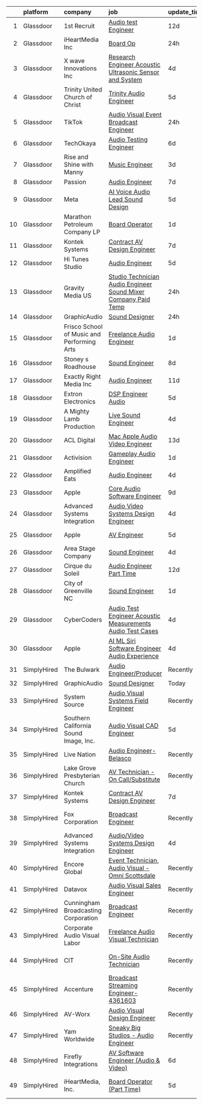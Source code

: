 

|    | platform    | company                                    | job                                                                                                                                                                                                                                                                                                                                                                                                                                                                                                                                                                                                                                                                                                                                                                                                                                                                                                                                                                                                                                                                                                                                                                                                                                                                                                                                                                                                                                     | update_time   | location                     |
|---:|:------------|:-------------------------------------------|:----------------------------------------------------------------------------------------------------------------------------------------------------------------------------------------------------------------------------------------------------------------------------------------------------------------------------------------------------------------------------------------------------------------------------------------------------------------------------------------------------------------------------------------------------------------------------------------------------------------------------------------------------------------------------------------------------------------------------------------------------------------------------------------------------------------------------------------------------------------------------------------------------------------------------------------------------------------------------------------------------------------------------------------------------------------------------------------------------------------------------------------------------------------------------------------------------------------------------------------------------------------------------------------------------------------------------------------------------------------------------------------------------------------------------------------|:--------------|:-----------------------------|
|  1 | Glassdoor   | 1st Recruit                                | [Audio test Engineer](https://www.glassdoor.com/partner/jobListing.htm?pos=125&ao=1136043&s=58&guid=000001823e6e4f0992957b17f68cf743&src=GD_JOB_AD&t=SR&vt=w&ea=1&cs=1_ec6e717b&cb=1658904793172&jobListingId=1008005421277&jrtk=3-0-1g8v6sjpdklv4801-1g8v6sjprii18800-463444205765cbe2-)                                                                                                                                                                                                                                                                                                                                                                                                                                                                                                                                                                                                                                                                                                                                                                                                                                                                                                                                                                                                                                                                                                                                               | 12d           | Sunnyvale, CA                |
|  2 | Glassdoor   | iHeartMedia  Inc                           | [Board Op](https://www.glassdoor.com/partner/jobListing.htm?pos=126&ao=1136043&s=58&guid=000001823e6e4f0992957b17f68cf743&src=GD_JOB_AD&t=SR&vt=w&cs=1_ccca7686&cb=1658904793172&jobListingId=1008030391014&jrtk=3-0-1g8v6sjpdklv4801-1g8v6sjprii18800-0561efce83d63098-)                                                                                                                                                                                                                                                                                                                                                                                                                                                                                                                                                                                                                                                                                                                                                                                                                                                                                                                                                                                                                                                                                                                                                               | 24h           | Houston, TX                  |
|  3 | Glassdoor   | X wave Innovations  Inc                    | [Research Engineer   Acoustic  Ultrasonic Sensor and System](https://www.glassdoor.com/partner/jobListing.htm?pos=102&ao=1110586&s=58&guid=000001823e6e4f0992957b17f68cf743&src=GD_JOB_AD&t=SR&vt=w&ea=1&cs=1_ff608268&cb=1658904793170&jobListingId=1008023007042&cpc=83BAEFB8A33E57F7&jrtk=3-0-1g8v6sjpdklv4801-1g8v6sjprii18800-b068819ec5f1cad6--6NYlbfkN0BHIfC1zsKGIu0R3teaIu8liT7fbRNLaQeDQfcPJweUK9FtGyWMTNeDd1zEHevLDgmM9c9hqUONlpUtFbzT3ZiffslUtdCCpni17USCT42k68T0TmuBcqqW_ER1NZ_FGkun9mKgyGM3HFgbFvRNtkEy-PMpUdrKQ3ogIZinEeQF0987CSResEQ2Dnmf8J09L8YLDHENjPKfaKQaFyzzt8qmAK0317UlFuLgBk7v2rmz4uEUBPDCO1X-X_kdVw9LCoc7ogh5kQkIQj78R8xWxqbPIB8c0Tg6EocuTWp9Z7tV7szFHGjQcmn2-x_gJBiL4XJ7aMdPn-TBUKWOc1FAQl2ETZ9oFyZCeWk7pRhdfTLXpXBq618Vhmgax6PUg1AIflGT-O5OeejX8K_MrTnpht_w8YuiKiUcdEp_K9HCyyiPxSGjUDYk9Qgbtt_xrf3sLaenQz9-j79Kq6Z1fuun4p2wvPzhRtDixZPJ0yDNg7HBqj4NYlP576pHnzVPYm5fG1tSJK9AdzFgbA%3D%3D)                                                                                                                                                                                                                                                                                                                                                                                                                                                                                                                       | 4d            | Gaithersburg, MD             |
|  4 | Glassdoor   | Trinity United Church of Christ            | [Trinity Audio Engineer](https://www.glassdoor.com/partner/jobListing.htm?pos=129&ao=1136043&s=58&guid=000001823e6e4f0992957b17f68cf743&src=GD_JOB_AD&t=SR&vt=w&ea=1&cs=1_81daeeab&cb=1658904793173&jobListingId=1008021524922&jrtk=3-0-1g8v6sjpdklv4801-1g8v6sjprii18800-1ce3090505ff387e-)                                                                                                                                                                                                                                                                                                                                                                                                                                                                                                                                                                                                                                                                                                                                                                                                                                                                                                                                                                                                                                                                                                                                            | 5d            | Chicago, IL                  |
|  5 | Glassdoor   | TikTok                                     | [Audio Visual Event Broadcast Engineer](https://www.glassdoor.com/partner/jobListing.htm?pos=130&ao=1136043&s=58&guid=000001823e6e4f0992957b17f68cf743&src=GD_JOB_AD&t=SR&vt=w&cs=1_29cd1228&cb=1658904793173&jobListingId=1008032006428&jrtk=3-0-1g8v6sjpdklv4801-1g8v6sjprii18800-3b13a206955d49d6-)                                                                                                                                                                                                                                                                                                                                                                                                                                                                                                                                                                                                                                                                                                                                                                                                                                                                                                                                                                                                                                                                                                                                  | 24h           | Los Angeles, CA              |
|  6 | Glassdoor   | TechOkaya                                  | [Audio Testing Engineer](https://www.glassdoor.com/partner/jobListing.htm?pos=116&ao=1136043&s=58&guid=000001823e6e4f0992957b17f68cf743&src=GD_JOB_AD&t=SR&vt=w&ea=1&cs=1_ee68fc7d&cb=1658904793172&jobListingId=1008017437459&jrtk=3-0-1g8v6sjpdklv4801-1g8v6sjprii18800-eac9dad86f17a484-)                                                                                                                                                                                                                                                                                                                                                                                                                                                                                                                                                                                                                                                                                                                                                                                                                                                                                                                                                                                                                                                                                                                                            | 6d            | Sunnyvale, CA                |
|  7 | Glassdoor   | Rise and Shine with Manny                  | [Music Engineer](https://www.glassdoor.com/partner/jobListing.htm?pos=104&ao=1110586&s=58&guid=000001823e6e4f0992957b17f68cf743&src=GD_JOB_AD&t=SR&vt=w&ea=1&cs=1_6b5bc6ec&cb=1658904793170&jobListingId=1008024935557&cpc=5A6BA339226A12EC&jrtk=3-0-1g8v6sjpdklv4801-1g8v6sjprii18800-7969abbaad5e119b--6NYlbfkN0DwDTMwIWFvcqyhDOox7GpvKG7FakCybxOqgTfDNvNVVkhd9bTlCJJG1E5Ki6DCdwhLwwcZl8mEaEVhZB8IUTE7ft3ao0eFkxgS-yyYpd-xfzcW2OjlKoLbwjKx3I4ChDVC0mrbdnDi23Zfhfdy34WdSaoJPmMvGWhiEn9r7JjVPkQv5WjuCKTh78W5KBrwGixA_7sy6iOwAhBHLVbkuSE_sW0IRiboqqIpIjwT7QLQLpfupcAdqAxmt4bKFUGCCPRezt2pemQzvGZ3Kuv7CFkJsjV7PAYafnTBM3kZJ_wDlvk6ZsBviqiU5zW_8rqJfu5xdzqmHO1soYAVbrpUkrODqHK8jwmFkCFlx4IW3v9aODbarkGvxW0aSyGM_X0ggyP0nwNDVWYjDc0a_cRuOXehzuOf5lUrN1qRF4mITvFpo59y6KqgMJb_yLaaYbDivGKRhHWXIU_sD224hMyjtbC_V1eFYJbo4brLNe8g0Edl4n_hq4VpzjW7ornvXp5YtLk8O_PZgmS8LA%3D%3D)                                                                                                                                                                                                                                                                                                                                                                                                                                                                                                                                                                   | 3d            | McAllen, TX                  |
|  8 | Glassdoor   | Passion                                    | [Audio Engineer](https://www.glassdoor.com/partner/jobListing.htm?pos=128&ao=1136043&s=58&guid=000001823e6e4f0992957b17f68cf743&src=GD_JOB_AD&t=SR&vt=w&ea=1&cs=1_6b75be1c&cb=1658904793173&jobListingId=1008015733975&jrtk=3-0-1g8v6sjpdklv4801-1g8v6sjprii18800-58ed1f78d4b135a7-)                                                                                                                                                                                                                                                                                                                                                                                                                                                                                                                                                                                                                                                                                                                                                                                                                                                                                                                                                                                                                                                                                                                                                    | 7d            | Atlanta, GA                  |
|  9 | Glassdoor   | Meta                                       | [AI Voice   Audio Lead  Sound Design](https://www.glassdoor.com/partner/jobListing.htm?pos=109&ao=1110586&s=58&guid=000001823e6e4f0992957b17f68cf743&src=GD_JOB_AD&t=SR&vt=w&cs=1_6f72944c&cb=1658904793171&jobListingId=1008021479078&cpc=44CD5376B8534B8F&jrtk=3-0-1g8v6sjpdklv4801-1g8v6sjprii18800-4e073b874af96635--6NYlbfkN0DYl4UJW4r1Vl7FEn6T9F-rD9lpC-0oMJVSiWjK_MGUd5ZxEn957iThda3zHpNlLYNgMYfVQ9s4oNCXX3SjvMzf_o4TxDQLD7Iobu98RQT5UF23i3NPWfluv5sy-U_N1kSmZZ9nglkNOcZTNWhF9PvTvza0NoeMtSPc9t_RXx0KrrB8CsvYXNVDFR8V-Vg44njnKjUtrrVmSuCkj96x-0KMGlPxUnQaIlu9KG-L4mcpTLpkBSbpVFK8yU3ESN6OOjlvJIZss_cIALMUhUol52VMFpJJu-IO-rDkAZroNeJcfn-PbyxyObPV1bOG7HmwNsvNDLZ3i0wG9dVM3mTS0cCSx98iFnjbngC332_TIgvgbm8N-Cf0kFX0x-3NgJS666i42qLtgJH_xA9ZkfKBGvrP2cqDCf-zTIOQnFJzHskT566mkY1d9CP32xmUfNFb72_caDlfet0rpvjAooejGKEc3pumivcW1vAuj7OHlAyieBitXQRmJr8jkqXqd_O_e3JviTCEd6INcisIm9hTjejMQs0YehJThOUd6eNxsmkOXSK3svyOsVC_HS0b0WObiyGNi4XB7yPuzzqCVaiCcFofEhfLpGVwt3klnngjTmUziG_kUolLBbraHGRuZEysZbMrwYvwNijPOwTVR6O1QTXhkegQfsk96FG9pOma0u8c1icbpUsK_Fagm9syrwymOknqxO8cTX9AZEc6UWQyPAjvXdDBW8dZ3RX5-Wtuknr8B95snFIvRXYmOoYlcteoBE9KlUJHK44xy3WqIlls--YYnY_x4YlH9oh2jbJicaiMMqlpc2rGyYc7FogctG3Q473VE_C578jWomiha4EJZOM0Q0TKJOl-pC2XPgOnvPYHcPxjKfPerqavV236H4W5-48RktDYpUXxZqIkYSQJTTOwD4Spol0HU3q6RYgQllNGKw3ihEaYo12HpHhdoJiRLM9w4UStewpXNfrPWZCSTYea-6E7P06jBG89RNxB1Z6N-HoxODBbJOP_eAm7nYR7rrEZA83DX4Il66xjxcJxrXJYsw02YU9lvWQ%3D) | 5d            | Fremont, CA                  |
| 10 | Glassdoor   | Marathon Petroleum Company LP              | [Board Operator](https://www.glassdoor.com/partner/jobListing.htm?pos=127&ao=1136043&s=58&guid=000001823e6e4f0992957b17f68cf743&src=GD_JOB_AD&t=SR&vt=w&cs=1_1af15b42&cb=1658904793172&jobListingId=1008028096506&jrtk=3-0-1g8v6sjpdklv4801-1g8v6sjprii18800-154abcff841a8733-)                                                                                                                                                                                                                                                                                                                                                                                                                                                                                                                                                                                                                                                                                                                                                                                                                                                                                                                                                                                                                                                                                                                                                         | 1d            | Belfield, ND                 |
| 11 | Glassdoor   | Kontek Systems                             | [Contract AV Design Engineer](https://www.glassdoor.com/partner/jobListing.htm?pos=108&ao=1110586&s=58&guid=000001823e6e4f0992957b17f68cf743&src=GD_JOB_AD&t=SR&vt=w&ea=1&cs=1_13a7a4b6&cb=1658904793171&jobListingId=1008014886987&cpc=D2F1DE17EE1F43B9&jrtk=3-0-1g8v6sjpdklv4801-1g8v6sjprii18800-a546212c94420692--6NYlbfkN0CfuwjoGl7GPnww22KG_qH1VxV-pg5CMIAqmERtwLeL8ycF7ceNQdASQTPxp4jgWWs-M0t45tF99RZCP-Y69a4reENeISWqKk45DEqGx3JramItH2_VZp6X8Qyg9Tmz2oq7QvAbYeaYMFsouQnIxVpKHd7RjwBwsnf0ucVB8jFLm9A5fsBFqXubL2-APHTB7dN-H3i3GRezX7xcAlI_suKqr_h9WXIWm0UjT7IOwhsJThYjhH00zuf9GesC6-erCKFkgUnW7kHPDwn0GjXaFra-T_lEl-LFqE1zNzUVGCwDF5oFtnkgFC-pHef4_O7ls4Qychzjb0IBHjvelnqCY-2J1Dy6HflmIhNeP94cRgO_Q56h4SEhQKe5vA1ndpLrkjuTpEa-E2N2njeoGITthvHSdQS8UMp0b_baM--qP34T4MbDPjuRkZuF7PlZuCXqOIJoXnfDhfCchYAFmVxotBnBLsNjFMp1d2vreW_EOYiInQbYp8l3w1o_PvO4ZWRWbTmy_i-Ui5CUzg%3D%3D)                                                                                                                                                                                                                                                                                                                                                                                                                                                                                                                                                      | 7d            | Remote                       |
| 12 | Glassdoor   | Hi Tunes Studio                            | [Audio Engineer](https://www.glassdoor.com/partner/jobListing.htm?pos=123&ao=1136043&s=58&guid=000001823e6e4f0992957b17f68cf743&src=GD_JOB_AD&t=SR&vt=w&ea=1&cs=1_860a320f&cb=1658904793172&jobListingId=1008020037420&jrtk=3-0-1g8v6sjpdklv4801-1g8v6sjprii18800-bbfac0bdaaf11a9f-)                                                                                                                                                                                                                                                                                                                                                                                                                                                                                                                                                                                                                                                                                                                                                                                                                                                                                                                                                                                                                                                                                                                                                    | 5d            | Boca Raton, FL               |
| 13 | Glassdoor   | Gravity Media US                           | [Studio Technician  Audio Engineer Sound Mixer  Company Paid Temp ](https://www.glassdoor.com/partner/jobListing.htm?pos=107&ao=1110586&s=58&guid=000001823e6e4f0992957b17f68cf743&src=GD_JOB_AD&t=SR&vt=w&ea=1&cs=1_27f52d51&cb=1658904793171&jobListingId=1008031232359&cpc=0C139D4CAD5A6DB2&jrtk=3-0-1g8v6sjpdklv4801-1g8v6sjprii18800-236f0c150f969786--6NYlbfkN0ChIOEtAdkq0gsU7ovK3FX6Mb5c6rAqSUbIp53sxcdWAzu0O92Lr0SfAdapNscoBMG2a9-EwCnBCWpMAVMdCtthjPLKmC4Tzpqp02FJnb1vx75fEUEpRTif_bKI59cNQY4hgI9ToCJy8AkvWZD8jPjSplC9sFuMDzXXz6jNDsvcnxN-6TU63TvlCHIwRBaZNzEPnwnZEvZ-04Vkd1xtDOFCPwPR18SXDxtlogKjoZktenwpGMSITwjU5WeBc6DvGTIlULtIL7HRjfQa7_q3s9-9i2ELYtGccqjulOXICpze5C3iMcDdc_SZtUBSLt6M6K-8cn6DWczExUo5UasxNKiNgL7XUAQ3PQHU2ciTT0-q6XWhiIsv3-t_xQC-q4Zdxyw_UILX251nbVp4tIua00iV2Ag3eKdSWeCPVh7JIuEf1fZqhUe5XFqMVomG_ektDZhnzwJL9E-97XyuJv4Y8K_0xdY_n24luR6goQYbfw1GXIepNa_PrYwF4GNdvjGWvTE%3D)                                                                                                                                                                                                                                                                                                                                                                                                                                                                                                                              | 24h           | New York, NY                 |
| 14 | Glassdoor   | GraphicAudio                               | [Sound Designer](https://www.glassdoor.com/partner/jobListing.htm?pos=124&ao=1136043&s=58&guid=000001823e6e4f0992957b17f68cf743&src=GD_JOB_AD&t=SR&vt=w&ea=1&cs=1_cd2c6ec1&cb=1658904793172&jobListingId=1008030924967&jrtk=3-0-1g8v6sjpdklv4801-1g8v6sjprii18800-11eab6568f6cedab-)                                                                                                                                                                                                                                                                                                                                                                                                                                                                                                                                                                                                                                                                                                                                                                                                                                                                                                                                                                                                                                                                                                                                                    | 24h           | Remote                       |
| 15 | Glassdoor   | Frisco School of Music and Performing Arts | [Freelance Audio Engineer](https://www.glassdoor.com/partner/jobListing.htm?pos=106&ao=1110586&s=58&guid=000001823e6e4f0992957b17f68cf743&src=GD_JOB_AD&t=SR&vt=w&ea=1&cs=1_3afb9974&cb=1658904793171&jobListingId=1008027961284&cpc=AF8BC9077DDDE68D&jrtk=3-0-1g8v6sjpdklv4801-1g8v6sjprii18800-03d1de4203a2a51b--6NYlbfkN0D4c1feaSZmS01YBjN58c2nhe9q5KyfAxFzKa87cnzBGjf6S1fir5q1_QEf5CCFgjzSy-6aoWOyl4HAZOUMiTntjrJzWcFjglqGr2QYK00NsYR3eLGZcjM3PQJTrXiZoJLI3olWarn-QF4yS7Y3MRR8AWEFWW5PUUY9upoQUxXTvKrqQ_GPQF4cOEVkVaDAUaFZRQHvr1DtqbqtBVdO-WE3rvJofDxHNOYIREpYKBkj6R9xg7Ev5GgPAEuZdyl1YpkqIusVb3_z5Tfp9-lH80EPjBayU634hmHeU5aFwipPJTyFNS5CTBjBJYCtyZlxqzxMctfeK4bB7VVTHjA9sCdL5lhCHPdL_O3q8caCBco9vscqvmouzfYzl0Wbo35F_o9ITje246Q1oMDGVLVcRFJ0sYGLX3ThmT132RFsgdworpxc5KdNjqjahp5_8LSGHE2tgM5fLavkGk66_sNuItL2d1egbkX7ZKeCOD-zH2i0o2AydgKRqSy9LNApl4osQOwZMVkX5ex9jQ%3D%3D)                                                                                                                                                                                                                                                                                                                                                                                                                                                                                                                                                         | 1d            | Frisco, TX                   |
| 16 | Glassdoor   | Stoney s Roadhouse                         | [Sound Engineer](https://www.glassdoor.com/partner/jobListing.htm?pos=119&ao=1136043&s=58&guid=000001823e6e4f0992957b17f68cf743&src=GD_JOB_AD&t=SR&vt=w&ea=1&cs=1_d6f601be&cb=1658904793172&jobListingId=1008013572067&jrtk=3-0-1g8v6sjpdklv4801-1g8v6sjprii18800-9da6348aded33499-)                                                                                                                                                                                                                                                                                                                                                                                                                                                                                                                                                                                                                                                                                                                                                                                                                                                                                                                                                                                                                                                                                                                                                    | 8d            | Emmett, ID                   |
| 17 | Glassdoor   | Exactly Right Media  Inc                   | [Audio Engineer](https://www.glassdoor.com/partner/jobListing.htm?pos=118&ao=1136043&s=58&guid=000001823e6e4f0992957b17f68cf743&src=GD_JOB_AD&t=SR&vt=w&ea=1&cs=1_f8b8a56e&cb=1658904793172&jobListingId=1008007779281&jrtk=3-0-1g8v6sjpdklv4801-1g8v6sjprii18800-4a289f9400f6aff6-)                                                                                                                                                                                                                                                                                                                                                                                                                                                                                                                                                                                                                                                                                                                                                                                                                                                                                                                                                                                                                                                                                                                                                    | 11d           | Los Angeles, CA              |
| 18 | Glassdoor   | Extron Electronics                         | [DSP Engineer Audio](https://www.glassdoor.com/partner/jobListing.htm?pos=103&ao=1110586&s=58&guid=000001823e6e4f0992957b17f68cf743&src=GD_JOB_AD&t=SR&vt=w&ea=1&cs=1_d1451b33&cb=1658904793170&jobListingId=1008021175940&cpc=63C68CF611DF075E&jrtk=3-0-1g8v6sjpdklv4801-1g8v6sjprii18800-337ab0c0dae252cd--6NYlbfkN0AUt3IldPz8DMSeZn7LXGlOreNDrQisOFkBzwbGjNUStM2DKElQXzNAiHdJWU3HXHAGsNZOvNfraC9qQsIarMFiMDH12aXQzHSaQ8_5MrXS1TPMhWNELKyjK-d7YAEampf4xjYoDKk0hhjhOQ0YW-Jf4sv-tioJwEEetM4KBdPnwSrm41RiwRCxwx4Q1z6bOXP1_HTEbuIq3YpCrnLc4NPdsgomljZ1te7-GNDevzUN-e01NXWL_YyJ_M1G8ySDxFr3LyHFV__JwCVZpRpDwsWn5LIZG8JkJVJqG2fozZzukzZ4ESB8PT6t-VsMptABNqL4QxaWKfBEKiyo-QpdyDskRFuOTHUpdXSX3-KEH9gP0Mq2kxnMrJBhhw_ZkE2iiuAPX0_ABQVEH2V-6NlSSt_NKezQlALwEpTozInSvMy444kElSEwQFk2yue8q-hQTm_U9MYrLNBemZN4x1-I29icyc82Hw_kW_gPcuAacPsCQfF5-X8l88FvpvlB4dZkgOa2fhkMUIKkMA%3D%3D)                                                                                                                                                                                                                                                                                                                                                                                                                                                                                                                                                               | 5d            | Raleigh, NC                  |
| 19 | Glassdoor   | A Mighty Lamb Production                   | [Live Sound Engineer](https://www.glassdoor.com/partner/jobListing.htm?pos=115&ao=1136043&s=58&guid=000001823e6e4f0992957b17f68cf743&src=GD_JOB_AD&t=SR&vt=w&ea=1&cs=1_3d112640&cb=1658904793172&jobListingId=1008023275109&jrtk=3-0-1g8v6sjpdklv4801-1g8v6sjprii18800-c0b291403f18d7e9-)                                                                                                                                                                                                                                                                                                                                                                                                                                                                                                                                                                                                                                                                                                                                                                                                                                                                                                                                                                                                                                                                                                                                               | 4d            | Nashville, TN                |
| 20 | Glassdoor   | ACL Digital                                | [Mac Apple Audio Video Engineer](https://www.glassdoor.com/partner/jobListing.htm?pos=110&ao=1110586&s=58&guid=000001823e6e4f0992957b17f68cf743&src=GD_JOB_AD&t=SR&vt=w&ea=1&cs=1_21cfdac7&cb=1658904793172&jobListingId=1008002805518&cpc=2CAED5C921A5F994&jrtk=3-0-1g8v6sjpdklv4801-1g8v6sjprii18800-b294e820e0bd7cf8--6NYlbfkN0Aba5oU64R_O9Kj8y6RMdSSFXuPwn88DcWu9IRDlipDHjxHIIFB0atBqVJ04z1yB38m2BmZD5nGuDZ1Ll4GVmNaqQXVnIYmUmM6ToJtSjcc-FJPcDSr864QuiTd4OY8QCHijlwPVkSN3uMKBnilt5Z6-nTFEUv3VnNXsF4LLM2RDbzizWvHlprvPVGqn3Ka9bO6dz6O895G4dsk0HKmSyF65dbAsqz4_YN_HA2qtmO_MzaQEnp1xCO0k2Vrxv-_xZD7GDe5kAlJxAvtnr6UgaU09v5tJu-8MdXT_8r6a29E3TByUxR8nGyEZakMGqE40NdctuXB7PqRB7rRBRw0P6zq0tc5-eI3GtFBAI6ErA-5Z-iyclXSdHH_8QUoPdfQnxFIWYyG8Mt_SLx72avgOdkdwv5e7NDWxCWDntbdiFsNMc0SAO0_f71A7xu1GsOxx38aL63auHnYLSlF8OcTEDLP08jXyGokSX6CuhO-UZqJpywa58eBBbryJsh7XexV40oJI7bljvOnMhIMSQcEgG2b)                                                                                                                                                                                                                                                                                                                                                                                                                                                                                                                                               | 13d           | Remote                       |
| 21 | Glassdoor   | Activision                                 | [Gameplay Audio Engineer](https://www.glassdoor.com/partner/jobListing.htm?pos=120&ao=1136043&s=58&guid=000001823e6e4f0992957b17f68cf743&src=GD_JOB_AD&t=SR&vt=w&cs=1_04132657&cb=1658904793172&jobListingId=1008028741708&jrtk=3-0-1g8v6sjpdklv4801-1g8v6sjprii18800-4933dff44d5a629c-)                                                                                                                                                                                                                                                                                                                                                                                                                                                                                                                                                                                                                                                                                                                                                                                                                                                                                                                                                                                                                                                                                                                                                | 1d            | Woodland Hills, CA           |
| 22 | Glassdoor   | Amplified Eats                             | [Audio Engineer](https://www.glassdoor.com/partner/jobListing.htm?pos=121&ao=1136043&s=58&guid=000001823e6e4f0992957b17f68cf743&src=GD_JOB_AD&t=SR&vt=w&ea=1&cs=1_5991beec&cb=1658904793172&jobListingId=1008024066343&jrtk=3-0-1g8v6sjpdklv4801-1g8v6sjprii18800-2c31e7139597bb52-)                                                                                                                                                                                                                                                                                                                                                                                                                                                                                                                                                                                                                                                                                                                                                                                                                                                                                                                                                                                                                                                                                                                                                    | 4d            | Dallas, TX                   |
| 23 | Glassdoor   | Apple                                      | [Core Audio Software Engineer](https://www.glassdoor.com/partner/jobListing.htm?pos=111&ao=1110586&s=58&guid=000001823e6e4f0992957b17f68cf743&src=GD_JOB_AD&t=SR&vt=w&cs=1_e1174c9d&cb=1658904793172&jobListingId=1008010117633&cpc=3BA4CE39D5B5DEF5&jrtk=3-0-1g8v6sjpdklv4801-1g8v6sjprii18800-ced040b886f772b0--6NYlbfkN0BvKrLyj5gPmtZO9T8euul8TCxuuKNOtzRJOomxnwSEodTz2Bc-sPZl29JElYHfcoSRKsq68AVNiDcyVnK-LGYxcX0LBFdzR0aUDa4ZGNmWzNY0pY1aoSXDuA4k22fhhx50WxVe1GGX0knDpSWmYrI8apzLOaDvcxRqhxcxlaAWaQFjOX3prLBunDF_QUJKE03PJuRPMyv3L-fmVaROu3pEBS93I4cFQw3fQkFtqljoHuD57l8nmrkgggB7byGCdrI3R843PdRHS0j1ST4sr9TbocSIosMdb-kqF6i4XMpYF0k8rsJfmH9mYyuYp5EruV8Mhw97pPYv4o2WJ1GxPPjf-i-i3fs_w2Vr2Ux2S_KzgELbYgOxzWyDbkmYQVC17BfKfXK3HqVcr0HMN11sKSlK_tcc5pOuW6m_IFl1vyH2Hdi3-aTv7lCLM8Hh_vaLKxjquunUpm6sL_ypjdQHYQoTjmfh86URCNnY1Lj9XzJu1fo8l4AOuTecgWLiMdIo3nmDz9m6OIh59BNUhXorPc-3Wj452dtwoe4ArVwdtURXtwqVlrmpfsN1XvHnqG-_0LrJfNmDrty1iBqMXoNjLc7R1WWYyHVD9Tx-DHqBUmbLicf9y-IgRCdFOltsiC5wDhGBKN7vM8AluFLhxcR-61ESUOj3VE72zxkf_vLx_No8k9G-WwFgHFzsrow1hx6folwzTk3d2YTQsa4NG1F0dV6Mqh_y3Jc59gNh_C6wq00J7_MtDLK_6OSt566qTtaA9iHuFHoTkVDbbnFzia7YFkprICtJb3g0AqAIs7mUP58jZZfgC8z7vO70_mDPVSYd2TRqRdepALBpCGo46u1bh7s5lex8jYJFLejaQ-f2fkDmeVjardm46MH880qt0C4Q636A8PMYRhswuQeIAAkVqApzoL_unI2gf-m5_kf8ylYr2IGExIrnbhedETcuOdRNW3K8q6KQeQk1GA%3D%3D)                                                                                          | 9d            | Culver City, CA              |
| 24 | Glassdoor   | Advanced Systems Integration               | [Audio Video Systems Design Engineer](https://www.glassdoor.com/partner/jobListing.htm?pos=101&ao=1110586&s=58&guid=000001823e6e4f0992957b17f68cf743&src=GD_JOB_AD&t=SR&vt=w&ea=1&cs=1_4ecd319a&cb=1658904793170&jobListingId=1008022772105&cpc=71EC12CC3A9678F2&jrtk=3-0-1g8v6sjpdklv4801-1g8v6sjprii18800-c6c24bc6352060c7--6NYlbfkN0D4nuovUOU2dPryPr7-xanE7ZFWASvaSyNm3BqXIbrO0lueVQMKw1-JarpFxvKbXNoXQJv89xZhhFmAhhKePaGNXJ7lI8l8SznzhCTMTBk8peVeK6-TzmtSMy7eqX07L8g6TrBB-pnAodP8S1yj-GYodI2HvVQ6rb2hiB5JMfESjS_nWg7-j22GPMmJhx2KM-gClwsJZlKL8PYfZVXTFUkXkgvZwBk6usbjzIoY5Qby1xooV33WPaWrgMCXvx3yfKsV4ikhc-4G3Fm6x9RDYq_Lu2XpOp0fW4SfgZQ_dqMpKrpUfGgCrKAT4MOH1yuf2cKDXDmmMKI5a8Ol7Sm3qgPkBnE0L--YasYW8iHbH_eJwcePbmExPWhLtLlvbgXLY2FmRV2m2NkBfAL0CqwDpqxvm4wY1TztV0FSLVl1ke8r6qfzBUjlAhNjg4tV963Vkp8cyGyLUPlj_bWAo_k-qjksmbP_JIrgIrvAozI93kzwpzh98H_agRQn5hWA3e4gMWuxauymikqjTQ%3D%3D)                                                                                                                                                                                                                                                                                                                                                                                                                                                                                                                                              | 4d            | Scottsdale, AZ               |
| 25 | Glassdoor   | Apple                                      | [AV Engineer](https://www.glassdoor.com/partner/jobListing.htm?pos=113&ao=1110586&s=58&guid=000001823e6e4f0992957b17f68cf743&src=GD_JOB_AD&t=SR&vt=w&cs=1_0e5228e4&cb=1658904793172&jobListingId=1008019302500&cpc=2CAED5C921A5F994&jrtk=3-0-1g8v6sjpdklv4801-1g8v6sjprii18800-3536138c47a3af45--6NYlbfkN0BvKrLyj5gPmtZO9T8euul8TCxuuKNOtzRJOomxnwSEodTz2Bc-sPZlFpP0h5lDivqxI-fK3-TlM2d2NxbYzXrISUOO51adM8tR7S16T4-o6xp5C69GDmo1jQK3XTAHIECzea6A9N-63PN2l8ezoGldBBcClgVny3GMqf-J4g_eFSJnyRF-SaSd46nUFKLbCHt5_D3cRkBElb-MbxvOPsgY9YfAZNs8e9Lz7UYbWzjLcDzLS5RJdI38PGMKj9jxKGUI4dJm1NwP8aL4GUk42cwnA4su2N-_Uj_4kqA7HoMIOfeItFj2uUjVVeEChDpJAzhKCLxYSXrNNT36yt4SU4Lyu3oUP11Hwq6gRzVM2SqIe7xG20BDtlBFQd5xQARt50r0aflRkIDzECQWdftA4akjZE-Qfrvf927Nu_kRhsq3TVQEyj0kUvng8gR2oREYVpiWFpm0wlIwzwhnEibPCRUZriHBJhXgycnhQ02UJMZ1nEYVvIcR9Y1J05CwPRCBsIWnB1lYp7kLKf_z1twdTAuM4u7ZM9EC9Io9ki7Mk5POl2yn64RiiV36HqzO49z2zz8yYIJpZu52oryeLJoZlmqr-zUk-qbZ24vtwxMU_lqPuKryOQWVyaIYzsn_93iJITeUXgfXG2SGHn9V2b-qmwycbDUQFWHCLOTGN4lvEu3ohd0rW-vZjT3T4WiMxuWF9PKkB9LWamTgC2LqAWnLreVDpoBmYYXxEoZJL0loYWpg2KM9DXgJXhvyHoGIHsHm5Oeyg5gI35p3dnz77QWHVZdEWpsHPlrrh8b6Yhl7w-29YBQG_2wPxbNIjLjSnFEZ-Vy-T6z4Z2poN9GeaAlC2_9K4lhuVIZqbS-sPLQadlrVypJQKjDiJzN3NMWm-XGaVqnKbWujqLzW48MqOhhHW__5e9AOj0ydFO-xLCijGTm17rfotAQp2i4R)                                                                                                                                       | 5d            | New York, NY                 |
| 26 | Glassdoor   | Area Stage Company                         | [Sound Engineer](https://www.glassdoor.com/partner/jobListing.htm?pos=105&ao=1110586&s=58&guid=000001823e6e4f0992957b17f68cf743&src=GD_JOB_AD&t=SR&vt=w&ea=1&cs=1_42fd3813&cb=1658904793171&jobListingId=1008022808021&cpc=7095061949A44974&jrtk=3-0-1g8v6sjpdklv4801-1g8v6sjprii18800-29fc58682bb62cd3--6NYlbfkN0DeXU0vMxLyKhfauY-dgUBa_3v1DHLtGGo4EP_Dl8CiY3vcLdlFpMXd9cmsqwYIfdpZLHITdCq_BXgj_EwDM18RurhratJ5F5A-rJieM4swny0H_ZAVZ-PpROMjFtR8TUaztaqXN34aDLOyAnd0C5ATXbzpM1CngvQCD60u4eL8nyeLUmsmva_JcWXEQ_lqI1lTBIsPeNtgqDnWDeb269LYYlFdLF0B7QJp5VppMAz0QAAYoEfofz8DWzsPqV_ssEk7PJSmz34gZDlxE-ZKQIhupgmKHpirBk36mtezfnFn23vh54KwEAOZmPVUOaBqnDblt7S2gBO_2E6xPTQGk38o3EJDo-g-je83Y8DApJTC9I8HFwWEShcnHsQ_EIY-88vqcq3_h--iWoJNI67fKUaBHXdmp-fnBQDN58k4wFOTNXT8ucdlHfXjktJNWLQXJSQUD5uP3nwuQKKrN2YH-Xu0JrJPIUZhrSmZJxKu5FPnZn6Pd7UG852OcB3DuRx17Kg%3D)                                                                                                                                                                                                                                                                                                                                                                                                                                                                                                                                                                                 | 4d            | Miami, FL                    |
| 27 | Glassdoor   | Cirque du Soleil                           | [Audio Engineer  Part Time ](https://www.glassdoor.com/partner/jobListing.htm?pos=122&ao=1136043&s=58&guid=000001823e6e4f0992957b17f68cf743&src=GD_JOB_AD&t=SR&vt=w&cs=1_a6ee850e&cb=1658904793172&jobListingId=1008006502771&jrtk=3-0-1g8v6sjpdklv4801-1g8v6sjprii18800-ab4ced61851abd99-)                                                                                                                                                                                                                                                                                                                                                                                                                                                                                                                                                                                                                                                                                                                                                                                                                                                                                                                                                                                                                                                                                                                                             | 12d           | Boston, MA                   |
| 28 | Glassdoor   | City of Greenville  NC                     | [Sound Engineer](https://www.glassdoor.com/partner/jobListing.htm?pos=117&ao=1136043&s=58&guid=000001823e6e4f0992957b17f68cf743&src=GD_JOB_AD&t=SR&vt=w&cs=1_5b6e4899&cb=1658904793172&jobListingId=1008028640716&jrtk=3-0-1g8v6sjpdklv4801-1g8v6sjprii18800-1da3809a5b43cac9-)                                                                                                                                                                                                                                                                                                                                                                                                                                                                                                                                                                                                                                                                                                                                                                                                                                                                                                                                                                                                                                                                                                                                                         | 1d            | Greenville, NC               |
| 29 | Glassdoor   | CyberCoders                                | [Audio Test Engineer  Acoustic Measurements Audio Test Cases](https://www.glassdoor.com/partner/jobListing.htm?pos=114&ao=1110586&s=58&guid=000001823e6e4f0992957b17f68cf743&src=GD_JOB_AD&t=SR&vt=w&ea=1&cs=1_16442cdc&cb=1658904793172&jobListingId=1008023225333&cpc=2CAED5C921A5F994&jrtk=3-0-1g8v6sjpdklv4801-1g8v6sjprii18800-ef7da0fa7ce72163--6NYlbfkN0CpFJQzrgRR8WqXWK1qKKEqALWJw739KlKqr2H-MSI4eoBlI4EFrmor2FYZMP3muM0rsFs5SITX9ZS0F79ipxZj1JlF28TdWHuyWHmhmgO0PMLpkvRbYXM9wOE4Ijh1EYYZr0tYGAUn6AyWI4ZUg5FWIFl6bUpbtvPrNux-7qlBosgOCaQuVZehOKLWVrROr2nIay3AHoPqt6_MYWpCMD3JOZUho4e1tAEbSZqGP_hu6kUe2cc7hROGEwN6yS11dICXNJUtlN4ED_3DuDfBudXubJNqsupUE413bubHhtg2iuhfOnt_OTW1Rc-J3j4L4P6o-WTJ8Ibfa-DyOJeahyQRP_79RxR-6_YfreKiUrUPzzHBPwnRi-obzs6Z_MjRRhy5BYCfOjbAVbNOApR0bFloyJDb9COiz0PMJnyx4H7ZIoQ6nfrcCW-k7DTWdWFMagBPM4YomPXoDK6Kr9N2zaxLwn8Desv7rlD4jj-NVnd4SRDHWWbfjUMXyJRTnl1UjL7e924InT_GLqvBbEKXBFK2zxh4xgPdsVdnvylOvjyJS8nf1_bqDnmNleCeGL75BmDFSyiYPq0T_hXgCKklcSRBKSM7X5TJT2I8YcOklh7ayKZRw4pe1g1dSlugYDJ5JAoMqgKCXvM9V3YjjvCzvTFRMpTTws0spzM9ysO_3i5tfZVig9LtNlqzRJXCc9DboK2KPoSnDDqUSNgMA6VsZ4rh4gdzEMKVLJ_qrlXv7jw7wDxv98jhCR7wJsnaPuztd7FAMZaKo_tBf-wUwHcrqrugx9Esz3xwCZSUaj5DksdWYw8RgnE6KVjrTesq9CrKJDeE87c564BKWZIPN5F-lihsmXo6G2-IahO3Nx5e4W_G6gJLcBuTbN55aSod9abywuDP6ZwpplSd_bqIXuPD9flgukXeEuxxQmREnZMUBiQL_mvsy4aI-ILF78-xESuQ9seGK0dIu9EpTA3QGwQa3tWMH66GiyqaWVVtGUiRcNjXA2Z8hwe4F3Cb)                  | 4d            | Los Angeles, CA              |
| 30 | Glassdoor   | Apple                                      | [AI ML   Siri Software Engineer  Audio Experience](https://www.glassdoor.com/partner/jobListing.htm?pos=112&ao=1110586&s=58&guid=000001823e6e4f0992957b17f68cf743&src=GD_JOB_AD&t=SR&vt=w&cs=1_fed1edb7&cb=1658904793172&jobListingId=1008024012027&cpc=F4EED0218A761C36&jrtk=3-0-1g8v6sjpdklv4801-1g8v6sjprii18800-9010fb2009524642--6NYlbfkN0BvKrLyj5gPmtZO9T8euul8TCxuuKNOtzRJOomxnwSEodTz2Bc-sPZl1dBMH13w-jNXNONIP_H_BEVYxjYrkTZmqZxjUy-7kbpo_bS5bn0jthbTKhOjB1wQk0bNkvkR4kOia9RoL04MCf_tYbSpNXeZStOp91DXU8hBYL-6ssWQGahZV33XevpQlXEE-QQ4HPdLqdY2U_hWNUn85K8P9Ook8LENbHIdlLoM6HLpE1NmklcGQ5wG4dyVC0EuY5p4S8p_rTZol8-t8JBdrk_8IW1YqsdqxMc_AZq6-T2lmkeJF-gR_vqzXLArGWvI0IPKFBcB0YMPVScKBBFNZ31xHsVrAGr5CPNMAeeV3keioKHeeTZSMxCbsDrRL7kRjwWRlRpsDzQxorNVYw3JIjUBkTj3NIBAHFdiWz-9eWpTtNbb1Wtt4T1sUALGNVYA2H-0EASQ2qmRM5OIgN3Mu7Bj86AAy-RpzHR3v3uSV8sye5Z2VWXRp5FNfRRWbYOxeWKM5Jpb1KXw89LLyPfxbXaSlvSuzTbNKqY21AyU-2Be-yH4zCntvwNqoLa_9YwVj2O44cFhUddu9OWUbtTC1H2wypRUSo89q2960agbNQAjfxkNHy7tP0ksk4v_cah8zsUsp3hhOrt_29-agQEmRUZfNmGC38bNpSOrUDUFllxNv__0uMYY7hpznEDBWcajG74mVypLxFA5ACJsAhBblS87t4YdMNjzRWS95IqpCv210KL2a0y0wAeS2JSXCYbivR2lJ8fXaWafWMZfZnn_KWqpbdzVDO1YUq2-x6QA8MEzr3vm6_AshKZy896GJGZpAtAATyl1nmpw4M3Q9B5ly2uRDNfUpuWkpGj5sk3kQ_w_-XXDW38LgMk0y_OuXbXw8TtulQn9bLTu_Qd7tFpMEtyquNWK2euuX6Qx1tbGifmN16IhT76yftj8vdA0yX26s9R-q_JUefkiGs4r7riU7K281BlIM1ZdHA2j0Y6HuW6mUA_ukQ%3D%3D)                                      | 4d            | Seattle, WA                  |
| 31 | SimplyHired | The Bulwark                                | [Audio Engineer/Producer](https://www.simplyhired.com/job/n_62sdMl_VyX80lOQG59KPB-afVH60nnAEc0ODDMsv6ZadDCgjjCcg?q=audio+engineer)                                                                                                                                                                                                                                                                                                                                                                                                                                                                                                                                                                                                                                                                                                                                                                                                                                                                                                                                                                                                                                                                                                                                                                                                                                                                                                      | Recently      | Remote                       |
| 32 | SimplyHired | GraphicAudio                               | [Sound Designer](https://www.simplyhired.com/job/tpxG3u0VMzCKteQYdKolpCqGoSBv-BSP6-ugLnAgXYs5lOtcbAckwg?q=audio+engineer)                                                                                                                                                                                                                                                                                                                                                                                                                                                                                                                                                                                                                                                                                                                                                                                                                                                                                                                                                                                                                                                                                                                                                                                                                                                                                                               | Today         | Remote                       |
| 33 | SimplyHired | System Source                              | [Audio Visual Systems Field Engineer](https://www.simplyhired.com/job/xVBqUv_Jb7WJWKXZWvKMDvPPRs-yjpNF3jAs9pIqje1SIoBa9tk9Yw?q=audio+engineer)                                                                                                                                                                                                                                                                                                                                                                                                                                                                                                                                                                                                                                                                                                                                                                                                                                                                                                                                                                                                                                                                                                                                                                                                                                                                                          | Recently      | Hunt Valley, MD              |
| 34 | SimplyHired | Southern California Sound Image, Inc.      | [Audio Visual CAD Engineer](https://www.simplyhired.com/job/UaxcRdhRGdmOAGiWb_wO0UELY0KdUzOFo6vjNi4JxF33Kiep0exO7Q?q=audio+engineer)                                                                                                                                                                                                                                                                                                                                                                                                                                                                                                                                                                                                                                                                                                                                                                                                                                                                                                                                                                                                                                                                                                                                                                                                                                                                                                    | 5d            | Escondido, CA                |
| 35 | SimplyHired | Live Nation                                | [Audio Engineer- Belasco](https://www.simplyhired.com/job/sx8KzQ9mtkZXkf1y2OwwdUkL48z1X1pa-rjiAFMfo8GVLO8L5741gw?q=audio+engineer)                                                                                                                                                                                                                                                                                                                                                                                                                                                                                                                                                                                                                                                                                                                                                                                                                                                                                                                                                                                                                                                                                                                                                                                                                                                                                                      | Recently      | Los Angeles, CA              |
| 36 | SimplyHired | Lake Grove Presbyterian Church             | [AV Technician - On Call/Substitute](https://www.simplyhired.com/job/tb9Lp_96v5nuqnhe0ZYtbeKN6hRlb-jVRHz1dLdsFAKeVM_Axvfv9Q?q=audio+engineer)                                                                                                                                                                                                                                                                                                                                                                                                                                                                                                                                                                                                                                                                                                                                                                                                                                                                                                                                                                                                                                                                                                                                                                                                                                                                                           | Recently      | Lake Oswego, OR              |
| 37 | SimplyHired | Kontek Systems                             | [Contract AV Design Engineer](https://www.simplyhired.com/job/v2MKaBd3vTnOJb9ytnJoAoSE_jnhrfOYnd2rEjwdw4NhoZkmZVYtsA?q=audio+engineer)                                                                                                                                                                                                                                                                                                                                                                                                                                                                                                                                                                                                                                                                                                                                                                                                                                                                                                                                                                                                                                                                                                                                                                                                                                                                                                  | 7d            | Remote                       |
| 38 | SimplyHired | Fox Corporation                            | [Broadcast Engineer](https://www.simplyhired.com/job/NHMRwyEAYh7X1h3QEyBVGEZ_hCx66xzyjUA09HJHxnbPTlmplGRyFw?q=audio+engineer)                                                                                                                                                                                                                                                                                                                                                                                                                                                                                                                                                                                                                                                                                                                                                                                                                                                                                                                                                                                                                                                                                                                                                                                                                                                                                                           | Recently      | Tempe, AZ +2 locations       |
| 39 | SimplyHired | Advanced Systems Integration               | [Audio/Video Systems Design Engineer](https://www.simplyhired.com/job/2fbKl4TBuFz2lNz74meWd04a4mN6QdjGURkEKzGfWgZ1KhOGohA53w?q=audio+engineer)                                                                                                                                                                                                                                                                                                                                                                                                                                                                                                                                                                                                                                                                                                                                                                                                                                                                                                                                                                                                                                                                                                                                                                                                                                                                                          | 4d            | Scottsdale, AZ +1 location   |
| 40 | SimplyHired | Encore Global                              | [Event Technician, Audio Visual -Omni Scottsdale](https://www.simplyhired.com/job/fo6Z_7s-R_bMepie4q0qqugRvZxblpSwT1VDDkVx7YEF6gIc_sX-YA?q=audio+engineer)                                                                                                                                                                                                                                                                                                                                                                                                                                                                                                                                                                                                                                                                                                                                                                                                                                                                                                                                                                                                                                                                                                                                                                                                                                                                              | Recently      | Scottsdale, AZ               |
| 41 | SimplyHired | Datavox                                    | [Audio Visual Sales Engineer](https://www.simplyhired.com/job/cVEd-_qo6mmYlTFlou5wkgk2fjPxw0ZPy4nrfphR8WyZnUEIsrCDrQ?q=audio+engineer)                                                                                                                                                                                                                                                                                                                                                                                                                                                                                                                                                                                                                                                                                                                                                                                                                                                                                                                                                                                                                                                                                                                                                                                                                                                                                                  | Recently      | Houston, TX                  |
| 42 | SimplyHired | Cunningham Broadcasting Corporation        | [Broadcast Engineer](https://www.simplyhired.com/job/JieQNbx6PaS0O72d7ychTJ5jsGsflKZYvOobHB_YWy02noFYBdL1Mg?q=audio+engineer)                                                                                                                                                                                                                                                                                                                                                                                                                                                                                                                                                                                                                                                                                                                                                                                                                                                                                                                                                                                                                                                                                                                                                                                                                                                                                                           | Recently      | Birmingham, AL               |
| 43 | SimplyHired | Corporate Audio Visual Labor               | [Freelance Audio Visual Technician](https://www.simplyhired.com/job/35yrSH81ByOEAlvEjzx0a0Itb8sq7xD-7Vn1cmSdV0d9vOM094TxEg?q=audio+engineer)                                                                                                                                                                                                                                                                                                                                                                                                                                                                                                                                                                                                                                                                                                                                                                                                                                                                                                                                                                                                                                                                                                                                                                                                                                                                                            | Recently      | Phoenix, AZ +2 locations     |
| 44 | SimplyHired | CIT                                        | [On-Site Audio Technician](https://www.simplyhired.com/job/UiYPsAwe05KQ7QiYDHclewsXQcT5wN_AQZojY23qEsN3Pd1cwfjjmw?q=audio+engineer)                                                                                                                                                                                                                                                                                                                                                                                                                                                                                                                                                                                                                                                                                                                                                                                                                                                                                                                                                                                                                                                                                                                                                                                                                                                                                                     | Recently      | Los Angeles, CA +2 locations |
| 45 | SimplyHired | Accenture                                  | [Broadcast Streaming Engineer- 4361603](https://www.simplyhired.com/job/NmEa5DKJ2fCNf9vjH8znGS6qIuw0q73QRCl6FRI_RgwAbN7gglh_iA?q=audio+engineer)                                                                                                                                                                                                                                                                                                                                                                                                                                                                                                                                                                                                                                                                                                                                                                                                                                                                                                                                                                                                                                                                                                                                                                                                                                                                                        | Recently      | Phoenix, AZ +34 locations    |
| 46 | SimplyHired | AV-Worx                                    | [Audio Visual Design Engineer](https://www.simplyhired.com/job/osU1oFxAsG5nvpwq7Vu3VOvR8jX95-ApjoBOYtmfshydI0kaUq_3gw?q=audio+engineer)                                                                                                                                                                                                                                                                                                                                                                                                                                                                                                                                                                                                                                                                                                                                                                                                                                                                                                                                                                                                                                                                                                                                                                                                                                                                                                 | Recently      | West Palm Beach, FL          |
| 47 | SimplyHired | Yam Worldwide                              | [Sneaky Big Studios - Audio Engineer](https://www.simplyhired.com/job/6pSMa4GzoOKTbJZ7YXeEW8_9sAGc9pw5hedAVXG_pKkRulK-cpaerQ?q=audio+engineer)                                                                                                                                                                                                                                                                                                                                                                                                                                                                                                                                                                                                                                                                                                                                                                                                                                                                                                                                                                                                                                                                                                                                                                                                                                                                                          | Recently      | Scottsdale, AZ               |
| 48 | SimplyHired | Firefly Integrations                       | [AV Software Engineer (Audio & Video)](https://www.simplyhired.com/job/H21sGvOcfz9_B2NPPZzRFe3MlXiiyOeETTTJKoxPpVDVydl3IWmP_Q?q=audio+engineer)                                                                                                                                                                                                                                                                                                                                                                                                                                                                                                                                                                                                                                                                                                                                                                                                                                                                                                                                                                                                                                                                                                                                                                                                                                                                                         | 6d            | Middlebury, IN               |
| 49 | SimplyHired | iHeartMedia, Inc.                          | [Board Operator (Part Time)](https://www.simplyhired.com/job/Pu7wG-thtYVhhZLZbqymYkTVaj9APFu8LKcayMhZhLrN_dRz-xz70g?q=audio+engineer)                                                                                                                                                                                                                                                                                                                                                                                                                                                                                                                                                                                                                                                                                                                                                                                                                                                                                                                                                                                                                                                                                                                                                                                                                                                                                                   | 5d            | Phoenix, AZ +10 locations    |